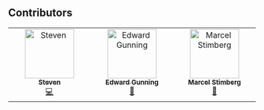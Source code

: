 ## Contributors


<!-- ALL-CONTRIBUTORS-LIST:START - Do not remove or modify this section -->
<!-- prettier-ignore-start -->
<!-- markdownlint-disable -->
<table>
  <tbody>
    <tr>
      <td align="center" valign="top" width="14.28%"><a href="https://github.com/StevenGolovkine"><img src="https://avatars.githubusercontent.com/u/22517192?v=4?s=100" width="100px;" alt="Steven"/><br /><sub><b>Steven</b></sub></a><br /><a href="#code-StevenGolovkine" title="Code">💻</a></td>
      <td align="center" valign="top" width="14.28%"><a href="https://edwardgunning.github.io/"><img src="https://avatars.githubusercontent.com/u/56870103?v=4?s=100" width="100px;" alt="Edward Gunning"/><br /><sub><b>Edward Gunning</b></sub></a><br /><a href="#research-edwardgunning" title="Research">🔬</a></td>
      <td align="center" valign="top" width="14.28%"><a href="https://marcel.stimberg.info"><img src="https://avatars.githubusercontent.com/u/1381982?v=4?s=100" width="100px;" alt="Marcel Stimberg"/><br /><sub><b>Marcel Stimberg</b></sub></a><br /><a href="#review-mstimberg" title="Reviewed Pull Requests">👀</a></td>
    </tr>
  </tbody>
</table>

<!-- markdownlint-restore -->
<!-- prettier-ignore-end -->

<!-- ALL-CONTRIBUTORS-LIST:END -->
